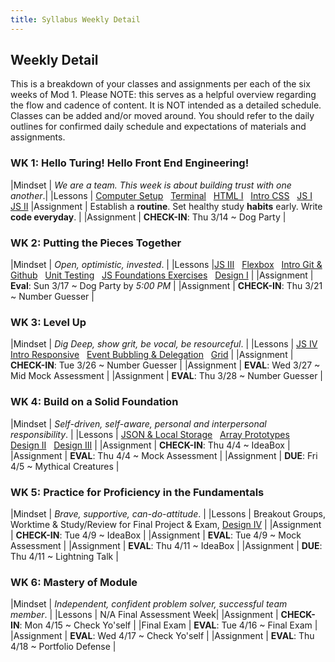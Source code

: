 ```yaml
---
title: Syllabus Weekly Detail
---
```


## Weekly Detail
This is a breakdown of your classes and assignments per each of the six weeks of Mod 1. Please NOTE: this serves as a helpful overview regarding the flow and cadence of content. It is NOT intended as a detailed schedule. Classes can be added and/or moved around. You should refer to the daily outlines for confirmed daily schedule and expectations of materials and assignments.

### WK 1: Hello Turing! Hello Front End Engineering!

|Mindset     | _We are a team. This week is about building trust with one another_.|
|Lessons     | [Computer Setup](http://frontend.turing.io/lessons/module-1/computer-setup.html) &nbsp; [Terminal](http://frontend.turing.io/lessons/module-1/getting-around-in-the-terminal.html) &nbsp; [HTML I](http://frontend.turing.io/lessons/module-1/html-1.html) &nbsp; [Intro CSS](http://frontend.turing.io/lessons/module-1/css-1.html) &nbsp; [JS I](http://frontend.turing.io/lessons/module-1/js-1.html) &nbsp; [JS II](http://frontend.turing.io/lessons/module-1/js-2.html)
|Assignment  | Establish a __routine__. Set healthy study __habits__ early. Write __code everyday__. |
|Assignment  | __CHECK-IN__: Thu 3/14 ~ Dog Party |

### WK 2: Putting the Pieces Together

|Mindset     | _Open, optimistic, invested_. |
|Lessons     |[JS III](http://frontend.turing.io/lessons/module-1/js-3-dom-manipulation.html) &nbsp; [Flexbox](http://frontend.turing.io/lessons/module-1/introduction-to-flexbox.html) &nbsp; [Intro Git & Github](http://frontend.turing.io/lessons/module-1/git-and-github.html) &nbsp; [Unit Testing](http://frontend.turing.io/lessons/module-1/introduction-to-testing-javascript.html) &nbsp; [JS Foundations Exercises](https://github.com/turingschool-examples/javascript-foundations) &nbsp; [Design I](http://frontend.turing.io/lessons/module-1/design-1.html) |
|Assignment  | __Eval__: Sun 3/17 ~ Dog Party by *5:00 PM* |
|Assignment  | __CHECK-IN__: Thu 3/21 ~ Number Guesser |

### WK 3: Level Up

|Mindset     | _Dig Deep, show grit, be vocal, be resourceful_. |
|Lessons     | [JS IV](http://frontend.turing.io/lessons/module-1/js-4.html) &nbsp; [Intro Responsive](http://frontend.turing.io/lessons/module-1/intro-responsive.html) &nbsp; [Event Bubbling & Delegation](http://frontend.turing.io/lessons/module-1/event-bubbling-and-delegation.html) &nbsp; [Grid](http://frontend.turing.io/lessons/module-1/introduction-to-grid.html) |
|Assignment  | __CHECK-IN__: Tue 3/26 ~ Number Guesser |
|Assignment  | __EVAL__: Wed 3/27 ~ Mid Mock Assessment |
|Assignment  | __EVAL__: Thu 3/28 ~ Number Guesser |

### WK 4: Build on a Solid Foundation

|Mindset     | _Self-driven, self-aware, personal and interpersonal responsibility_. |
|Lessons     | [JSON & Local Storage](http://frontend.turing.io/lessons/module-1/json-and-localstorage.html) &nbsp; [Array Prototypes](http://frontend.turing.io/lessons/module-1/intro-to-array-prototype-methods.html) &nbsp; [Design II](https://github.com/turingschool-examples/mod1-typography-foundations) &nbsp; [Design III](https://github.com/turingschool-examples/mod1-color-theory-foundations/blob/master/readme.md) |
|Assignment  | __CHECK-IN__:  Thu 4/4 ~ IdeaBox |
|Assignment  | __EVAL__: Thu 4/4 ~ Mock Assessment |
|Assignment  | __DUE__: Fri 4/5 ~ Mythical Creatures |

### WK 5: Practice for Proficiency in the Fundamentals

|Mindset     | _Brave, supportive, can-do-attitude_. |
|Lessons     | Breakout Groups, Worktime & Study/Review for Final Project & Exam, [Design IV](https://github.com/turingschool-examples/mod1-gestalt-principals-foundations) |
|Assignment  | __CHECK-IN__:  Tue 4/9 ~ IdeaBox |
|Assignment  | __EVAL__: Tue 4/9 ~ Mock Assessment |
|Assignment  | __EVAL__: Thu 4/11 ~ IdeaBox |
|Assignment  | __DUE__:  Thu 4/11 ~ Lightning Talk |

### WK 6: Mastery of Module

|Mindset     | _Independent, confident problem solver, successful team member_. |
|Lessons     | N/A Final Assessment Week|
|Assignment  | __CHECK-IN__: Mon 4/15 ~ Check Yo'self |
|Final Exam  | __EVAL__: Tue 4/16 ~ Final Exam |
|Assignment  | __EVAL__: Wed 4/17 ~ Check Yo'self |
|Assignment  | __EVAL__: Thu 4/18 ~ Portfolio Defense |
